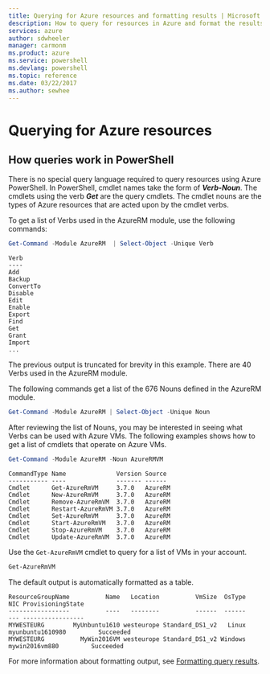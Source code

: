 ```yaml
---
title: Querying for Azure resources and formatting results | Microsoft Docs
description: How to query for resources in Azure and format the results.
services: azure
author: sdwheeler
manager: carmonm
ms.product: azure
ms.service: powershell
ms.devlang: powershell
ms.topic: reference
ms.date: 03/22/2017
ms.author: sewhee
---
```


# Querying for Azure resources

## How queries work in PowerShell

There is no special query language required to query resources using Azure PowerShell. In
PowerShell, cmdlet names take the form of **_Verb-Noun_**. The cmdlets using the verb **_Get_** are
the query cmdlets. The cmdlet nouns are the types of Azure resources that are acted upon by the
cmdlet verbs.

To get a list of Verbs used in the AzureRM module, use the following commands:

```powershell
Get-Command -Module AzureRM  | Select-Object -Unique Verb
```

```
Verb
----
Add
Backup
ConvertTo
Disable
Edit
Enable
Export
Find
Get
Grant
Import
...
```

The previous output is truncated for brevity in this example. There are 40 Verbs used in the
AzureRM module.


The following commands get a list of the 676 Nouns defined in the AzureRM module.

```powershell
Get-Command -Module AzureRM | Select-Object -Unique Noun
```

After reviewing the list of Nouns, you may be interested in seeing what Verbs can be used with Azure VMs. The following examples shows how to get a list of cmdlets that operate on Azure VMs.

```powershell
Get-Command -Module AzureRM -Noun AzureRMVM
```

```
CommandType Name              Version Source
----------- ----              ------- ------
Cmdlet      Get-AzureRmVM     3.7.0   AzureRM
Cmdlet      New-AzureRmVM     3.7.0   AzureRM
Cmdlet      Remove-AzureRmVM  3.7.0   AzureRM
Cmdlet      Restart-AzureRmVM 3.7.0   AzureRM
Cmdlet      Set-AzureRmVM     3.7.0   AzureRM
Cmdlet      Start-AzureRmVM   3.7.0   AzureRM
Cmdlet      Stop-AzureRmVM    3.7.0   AzureRM
Cmdlet      Update-AzureRmVM  3.7.0   AzureRM
```

Use the `Get-AzureRmVM` cmdlet to query for a list of VMs in your account.

```powershell
Get-AzureRmVM
```

The default output is automatically formatted as a table.

```
ResourceGroupName          Name   Location          VmSize  OsType              NIC ProvisioningState
-----------------          ----   --------          ------  ------              --- -----------------
MYWESTEURG        MyUnbuntu1610 westeurope Standard_DS1_v2   Linux myunbuntu1610980         Succeeded
MYWESTEURG          MyWin2016VM westeurope Standard_DS1_v2 Windows   mywin2016vm880         Succeeded
```

For more information about formatting output, see [Formatting query results](formatting-output.md).